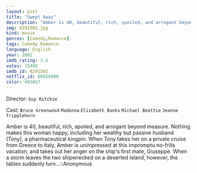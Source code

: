 ```yaml
---
layout: post
title: "Swept Away"
description: "Amber is 40, beautiful, rich, spoiled, and arrogant beyond measure. Nothing makes this woman happy, including her wealthy but passive husband (Tony), a pharmaceutical kingpin. When Tony takes her on a private cruise from Greece to Italy, Amber is unimpressed at this impromptu no-frills vacation, and takes out her anger on the ship's first mate, Giuseppe. When a storm leaves the two shipwrecked on a deserted island, however, the tables sudden.."
img: 0291502.jpg
kind: movie
genres: [Comedy,Romance]
tags: Comedy Romance 
language: English
year: 2002
imdb_rating: 3.6
votes: 15480
imdb_id: 0291502
netflix_id: 60024980
color: 495867
---
```

Director: `Guy Ritchie`  

Cast: `Bruce Greenwood` `Madonna` `Elizabeth Banks` `Michael Beattie` `Jeanne Tripplehorn` 

Amber is 40, beautiful, rich, spoiled, and arrogant beyond measure. Nothing makes this woman happy, including her wealthy but passive husband (Tony), a pharmaceutical kingpin. When Tony takes her on a private cruise from Greece to Italy, Amber is unimpressed at this impromptu no-frills vacation, and takes out her anger on the ship's first mate, Giuseppe. When a storm leaves the two shipwrecked on a deserted island, however, the tables suddenly turn...::Anonymous